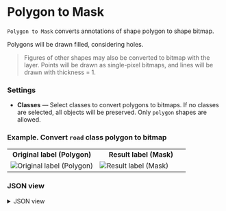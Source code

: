 # Polygon to Mask

`Polygon to Mask` converts annotations of shape polygon to shape bitmap.

Polygons will be drawn filled, considering holes.

> Figures of other shapes may also be converted to bitmap with the layer. Points will be drawn as single-pixel bitmaps, and lines will be drawn with thickness = 1.

### Settings

- **Classes** — Select classes to convert polygons to bitmaps. If no classes are selected, all objects will be preserved. Only `polygon` shapes are allowed.

### Example. Convert `road` class polygon to bitmap

</details>
<table>
<tr>
<td style="text-align:center; width:50%"><strong>Original label (Polygon)</strong></td>
<td style="text-align:center; width:50%"><strong>Result label (Mask)</strong></td>
</tr>
<tr>
<td> <img src="https://github.com/supervisely-ecosystem/ml-nodes/assets/79905215/95068603-8612-4ec7-b4ec-d4907d830ea3" alt="Original label (Polygon)"/> </td>
<td> <img src="https://github.com/supervisely-ecosystem/ml-nodes/assets/79905215/b7e0eaf0-202a-40d2-9c8d-3a8bda152265" alt="Result label (Mask)"/> </td>
</tr>
</table>

### JSON view

<details>
  <summary>JSON view</summary>
<pre>
{
  "action": "polygon_to_mask",
  "src": ["$images_project_1"],
  "dst": "$polygon_to_mask_4",
  "settings": {
    "classes_mapping": {
      "road": "road"
    }
  }
}
</pre>
</details>
